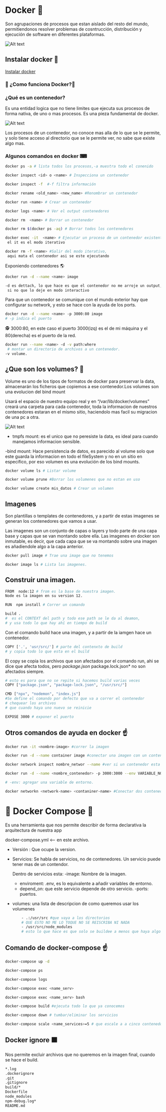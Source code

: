 # Docker 🐳

Son agrupaciones de procesos que estan aislado del resto del mundo, permitiendonos resolver problemas de cosntrucción, distribución y ejecución de software en diferentes plataformas.

![Alt text](https://lh3.googleusercontent.com/proxy/3HRlWJor7WSWWJqUC8BC7b-FT9m-AZhpqIkIudiWFkJPuYLT_H1XocxSThUb35LdBa0Sg8QjfyKKXDstcN5ojy-Z94YH4Ct4lnX75J8VT1zQaHKA "Optional Title")

## Instalar docker 💾

[Instalar docker](https://docs.docker.com/engine/install/)

### 🤔 ¿Como funciona Docker?🤔

### ¿Qué es un contenedor?

Es una entidad logica que no tiene limites que ejecuta sus procesos de forma nativa, de uno o mas procesos. Es una pieza fundamental de docker.

![Alt text](https://blog.carreralinux.com.ar/wp-content/uploads/2020/06/docker_imagenes_contenedores.png "Optional Title")

Los procesos de un contenedor, no conoce mas alla de lo que se le permite, y solo tiene acceso al directorio que se le permite ver, no sabe que existe algo mas.

### Algunos comandos en docker ⌨

```bash
docker ps -a # lista todos los procesos,-a muestra todo el conenido
```

```bash
docker inspect <id> o <name> # Inspecciona un contenedor
```

```bash
docker inspect -f  #-f filtra información
```

```bash
docker rename <old_name> <new_name> #Renombrar un contenedor
```

```bash
docker run <name> # Crear un contenedor
```

```bash
docker logs <name> # Ver el output contenedores
```

```bash
docker rm  <name> # Borrar un contenedor
```

```bash
docker rm $(docker ps -aq) # Borrar todos los contenedores
```

```bash
docker exec -it  <name> # Ejecutar un proceso de un contenedor existente,
 el it es el modo iterativo
```

```bash
docker rm -f <name> #Salir del modo iterativo,
 aqui mata el contenedor asi se este ejecutando
```

Exponiendo contenedores 🌎

```bash
docker run -d --name <name> image

-d es dettach, lo que hace es que el contenedor no me arroje un output,
 si no que lo deje en modo interactivo
```

Para que un contenedor se comunique con el mundo exterior hay que configurar su network, y esto se hace con la ayuda de los ports.

```bash
docker run -d --name <name> -p 3000:80 image
# -p indica el puerto
```

🕵 3000:80, en este caso el puerto 3000(izq) es el de mi máquina y el 80(derecha) es el puerto de la red.

```bash
docker run --name <name> -d -v path:where
 # montar un directorio de archivos a un contenedor.
-v volume.
```

## ¿Que son los volumes? 🧐

Volume es uno de los tipos de formatos de docker para preservar la data, almacenarán los ficheros que copiemos a ese contenedor.Los volumes son una evolucion del bind mount

Usará el espacio de nuestro equipo real y en “/var/lib/docker/volumes” creará una carpeta para cada contenedor, toda la informacion de nuestros contenedores estaran en el mismo sitio, haciendolo mas facil su migracion de una pc a otra.

![Alt text](https://miro.medium.com/max/624/1*j0g82wL5oUl3dgwIXZBIpA.png "Optional Title")

- tmpfs mount: es el unico que no peresiste la data, es ideal para cuando manejamos informacion sensible.

-bind mount: Hace persistencia de datos, es parecido al volume solo que este guarda la informacion en todo el fileSystem y no en un sitio en especifico, por eso volumen es una evolución de los bind mounts.

```bash
docker volume ls # Listar volume
```

```bash
docker volume prune #Borrar los volumenes que no estan en uso
```

```bash
docker volume create mis_datos # Crear un volumen
```

## Imagenes

Son plantillas o templates de contenedores, y a partir de estas imagenes se generan los contenedores que vamos a usar.

Las imagenes son un conjunto de capas o layers y todo parte de una capa base
y capas que se van montando sobre ella.
Las imagenes en docker son inmutable, es decir, que cada capa que se va montando sobre una imagen es añadiendole algo a la capa anterior.

```bash
docker pull image # Trae una image que no tenemos
```

```bash
docker image ls # Lista las imagenes.
```

## Construir una imagen.

```bash
FROM  node:12 # from es la base de nuestra imagen.
Node es la imagen en su version 12.
```

```bash
RUN  npm install # Correr un comando
```

```bash
build .
#  es el CONTEXT del path y todo ese path se le da al deamon,
# y usa todo lo que hay ahí en tiempo de build
```

Con el comando build hace una imagen, y a partir de la iamgen hace un contenedor.

```bash
COPY ['.', 'usr/src/'] # parte del contenxto de build
# y copia todo lo que esta en el build
```

El copy se copia los archivos que son afectados por el comando run, ahi se dice que afecta todos, pero _package.json_ package.lock.json\* no son afectados siempre.

```bash
# esto es para que no se repite si hacemos build varias veces
COPY ["package.json", "package-lock.json", "/usr/src/"]
```

```bash
CMD ["npx", "nodemon", "index.js"]
#Se define el comando por defecto que va a correr el contenedor
# chequear los archivos
# que cuando haya uno nuevo se reinicie
```

```bash
EXPOSE 3000 # exponer el puerto
```

## Otros comandos de ayuda en docker ☝️

```bash
docker run -it <nombre-image> #correr la imagen
```

```bash
docker run -d --name container image #conectar una imagen con un contenedor
```

```bash
docker network inspect nombre_networ --name #ver si un contenedor esta conectado

```

```bash
docker run -d --name <nombre_contenedor> -p 3000:3000 --env VARIABLE_NOMBRE= URL_VARIABLE <nombre_image>

# -env: agregar una variable de entorno.
```

```bash
docker networkn <network-name> <contaniner-name> #Conectar dos contenedores entre si
```

# 🐳 Docker Compose 🐳

Es una herramienta que nos permite describir de forma declarativa la arquitectura de nuestra app

docker-compose.yml <-- en este archivo.

- Versión : Que ocupe la version.

- Servicios: Se habla de servicios, no de contenedores. Un servicio puede tener mas de un contendor.

  Dentro de servicios esta:
  -image: Nombre de la imagen.

  - enviroment: .env, es lo equivalente a añadir variables de entorno.
  - depend_on: que este servicio depende de otro servicio.
    -ports: puertos.

- volumes: una lista de descripcion de como queremos usar los volumenes
  ```bash
      - .:/usr/src #que vaya a los directorios
      # QUE ESTO NO ME LO TOQUE NO SE REISCRIBA NI NADA
      - /usr/src/node_modules
      # esto lo que hace es que solo se buildee a menos que haya algo nuevo
  ```

## Comando de docker-compose ☝️

```bash
docker-compose up -d
```

```bash
docker-compose ps
```

```bash
docker-compose logs
```

```bash
docker-compose exec <name_serv>
```

```bash
docker-compose exec <name_serv> bash
```

```bash
docker-compose build #ejecuta todo lo que ya conocemos
```

```bash
docker-compose down # tumbar/eliminar los servicios
```

```bash
docker-compose scale <name_services>=5 # que escale a a cinco contenedores.
```

## Docker ignore ⬛

Nos permite excluir archivos que no queremos en la imagen final, cuando se hace el build.

```bash
*.log
.dockerignore
.git
.gitignore
build/*
Dockerfile
node_modules
npm-debug.log*
README.md

```
